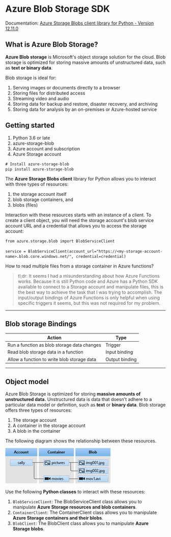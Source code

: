 # Azure Blob Storage SDK

Documentation: [Azure Storage Blobs client library for Python - Version 12.11.0](https://docs.microsoft.com/en-us/python/api/overview/azure/storage-blob-readme?view=azure-python)

## What is Azure Blob Storage?

**Azure Blob storage** is Microsoft's object storage solution for the cloud. Blob storage is optimized for storing massive amounts of unstructured data, such as **text or binary data**.

Blob storage is ideal for:

1. Serving images or documents directly to a browser
2. Storing files for distributed access
3. Streaming video and audio
4. Storing data for backup and restore, disaster recovery, and archiving
5. Storing data for analysis by an on-premises or Azure-hosted service

## Getting started

1. Python 3.6 or late
2. azure-storage-blob
3. Azure account and subscription
4. Azure Storage account

```{bash}
# Install azure-storage-blob
pip install azure-storage-blob
```

The **Azure Storage Blobs client** library for Python allows you to interact with three types of resources: 

1. the storage account itself
2. blob storage containers, and
3. blobs (files)

Interaction with these resources starts with an instance of a client. 
To create a client object, you will need the storage account's blob service account URL and a credential that allows you to access the storage account:

```{python}
from azure.storage.blob import BlobServiceClient

service = BlobServiceClient(account_url="https://<my-storage-account-name>.blob.core.windows.net/", credential=credential)
```

How to read multiple files from a storage container in Azure functions?
[](https://stackoverflow.com/questions/69978830/how-to-read-multiple-files-from-a-storage-container-in-azure-functions)

> tl;dr:
> It seems I had a misunderstanding about how Azure Functions works. Because it is still Python code and Azure has a Python SDK available to connect to a Storage account and manipulate files, this is the best way to achieve the task that I was trying to accomplish.
The input/output bindings of Azure Functions is only helpful when using specific triggers it seems, but this was not required for my problem.

---

## Blob storage Bindings

| Action                                      | Type           |
| ----------                                  | -----          |
| Run a function as blob storage data changes | Trigger        |
| Read blob storage data in a function        | Input binding  |
| Allow a function to write blob storage data | Output binding |

---

## Object model

Azure Blob Storage is optimized for storing **massive amounts of unstructured data.**
Unstructured data is data that doesn't adhere to a particular data model or definition, such as **text** or **binary data**.
Blob storage offers three types of resources:

1. The storage account
2. A container in the storage account
3. A blob in the container

The following diagram shows the relationship between these resources.

![Diagram of Blob storage architecture](../assets/13_Azure_blob_storage.png)

Use the following **Python classes** to interact with these resources:

1. `BlobServiceClient`: The BlobServiceClient class allows you to manipulate **Azure Storage resources and blob containers**.
2. `ContainerClient`: The ContainerClient class allows you to manipulate **Azure Storage containers and their blobs**.
3. `BlobClient`: The BlobClient class allows you to manipulate **Azure Storage blobs**.
